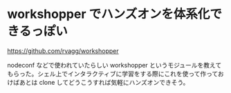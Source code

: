 # workshopper でハンズオンを体系化できるっぽい
https://github.com/rvagg/workshopper

nodeconf などで使われていたらしい workshopper というモジュールを教えてもらった。シェル上でインタラクティブに学習をする際にこれを使って作っておけばあとは clone してどうこうすれば気軽にハンズオンできそう。

